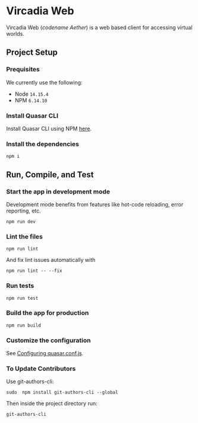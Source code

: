 # Vircadia Web

Vircadia Web (*codename Aether*) is a web based client for accessing virtual worlds.

## Project Setup

### Prequisites

We currently use the following:

* Node `14.15.4`
* NPM `6.14.10`

### Install Quasar CLI

Install Quasar CLI using NPM [here](https://quasar.dev/start/quasar-cli).

### Install the dependencies

```
npm i
```

## Run, Compile, and Test

### Start the app in development mode

Development mode benefits from features like hot-code reloading, error reporting, etc.

```
npm run dev
```

### Lint the files

```
npm run lint
```

And fix lint issues automatically with

```
npm run lint -- --fix
```

### Run tests

```
npm run test
```

### Build the app for production

```
npm run build
```

### Customize the configuration

See [Configuring quasar.conf.js](https://v2.quasar.dev/quasar-cli/quasar-conf-js).

### To Update Contributors

Use git-authors-cli:

```
sudo  npm install git-authors-cli --global
```

Then inside the project directory run:

```
git-authors-cli
```

